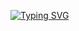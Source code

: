[![Typing SVG](https://readme-typing-svg.herokuapp.com?font=Fira+Code&pause=1000&width=435&lines=Informatics++Engginerring+22;Informatika+STB+22)](https://git.io/typing-svg)

